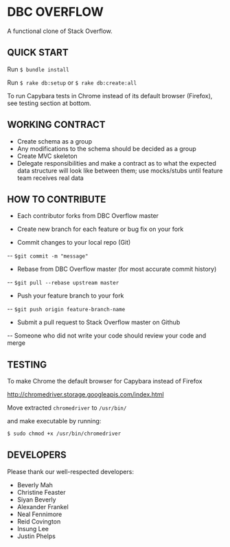 # DBC OVERFLOW
A functional clone of Stack Overflow.

## QUICK START
Run `$ bundle install`

Run `$ rake db:setup` or `$ rake db:create:all`

To run Capybara tests in Chrome instead of its default browser (Firefox), see testing section at bottom.

## WORKING CONTRACT

- Create schema as a group
- Any modifications to the schema should be decided as a group
- Create MVC skeleton
- Delegate responsibilities and make a contract as to what the expected data structure will look like between them; use mocks/stubs until feature team receives real data

## HOW TO CONTRIBUTE

- Each contributor forks from DBC Overflow master

- Create new branch for each feature or bug fix on your fork

- Commit changes to your local repo (Git)

-- `$git commit -m "message" `

- Rebase from DBC Overflow master (for most accurate commit history)

-- `$git pull --rebase upstream master`

- Push your feature branch to your fork

-- `$git push origin feature-branch-name`

- Submit a pull request to Stack Overflow master on Github

-- Someone who did not write your code should review your code and merge


## TESTING

To make Chrome the default browser for Capybara instead of Firefox

http://chromedriver.storage.googleapis.com/index.html

Move extracted `chromedriver` to `/usr/bin/`

and make executable by running:

```bash
$ sudo chmod +x /usr/bin/chromedriver
```

## DEVELOPERS

Please thank our well-respected developers:
- Beverly Mah
- Christine Feaster
- Siyan Beverly
- Alexander Frankel
- Neal Fennimore
- Reid Covington
- Insung Lee
- Justin Phelps
